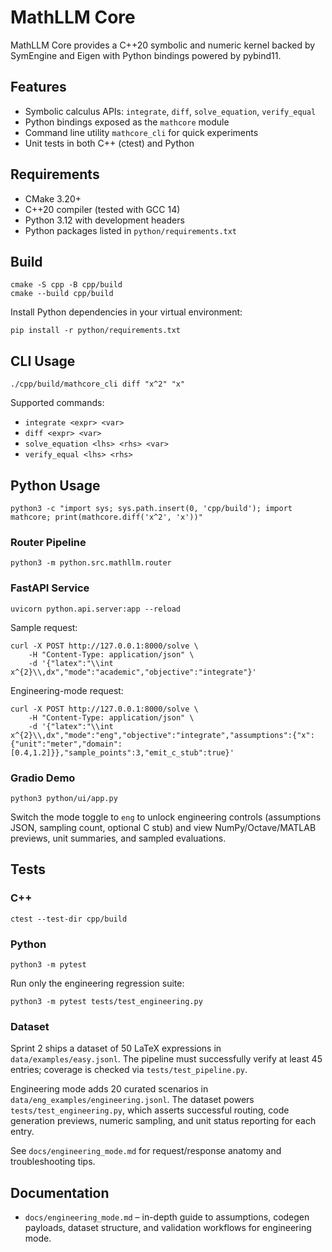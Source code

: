 # MathLLM Core

MathLLM Core provides a C++20 symbolic and numeric kernel backed by SymEngine and Eigen with Python bindings powered by pybind11.

## Features

- Symbolic calculus APIs: `integrate`, `diff`, `solve_equation`, `verify_equal`
- Python bindings exposed as the `mathcore` module
- Command line utility `mathcore_cli` for quick experiments
- Unit tests in both C++ (ctest) and Python

## Requirements

- CMake 3.20+
- C++20 compiler (tested with GCC 14)
- Python 3.12 with development headers
- Python packages listed in `python/requirements.txt`

## Build

```
cmake -S cpp -B cpp/build
cmake --build cpp/build
```

Install Python dependencies in your virtual environment:

```
pip install -r python/requirements.txt
```

## CLI Usage

```
./cpp/build/mathcore_cli diff "x^2" "x"
```

Supported commands:

- `integrate <expr> <var>`
- `diff <expr> <var>`
- `solve_equation <lhs> <rhs> <var>`
- `verify_equal <lhs> <rhs>`

## Python Usage

```
python3 -c "import sys; sys.path.insert(0, 'cpp/build'); import mathcore; print(mathcore.diff('x^2', 'x'))"
```

### Router Pipeline

```
python3 -m python.src.mathllm.router
```

### FastAPI Service

```
uvicorn python.api.server:app --reload
```

Sample request:

```
curl -X POST http://127.0.0.1:8000/solve \
	-H "Content-Type: application/json" \
	-d '{"latex":"\\int x^{2}\\,dx","mode":"academic","objective":"integrate"}'
```

Engineering-mode request:

```
curl -X POST http://127.0.0.1:8000/solve \
	-H "Content-Type: application/json" \
	-d '{"latex":"\\int x^{2}\\,dx","mode":"eng","objective":"integrate","assumptions":{"x":{"unit":"meter","domain":[0.4,1.2]}},"sample_points":3,"emit_c_stub":true}'
```

### Gradio Demo

```
python3 python/ui/app.py
```

Switch the mode toggle to `eng` to unlock engineering controls (assumptions JSON, sampling count, optional C stub) and view NumPy/Octave/MATLAB previews, unit summaries, and sampled evaluations.

## Tests

### C++

```
ctest --test-dir cpp/build
```

### Python

```
python3 -m pytest
```

Run only the engineering regression suite:

```
python3 -m pytest tests/test_engineering.py
```

### Dataset

Sprint 2 ships a dataset of 50 LaTeX expressions in `data/examples/easy.jsonl`. The pipeline must successfully verify at least 45 entries; coverage is checked via `tests/test_pipeline.py`.

Engineering mode adds 20 curated scenarios in `data/eng_examples/engineering.jsonl`. The dataset powers `tests/test_engineering.py`, which asserts successful routing, code generation previews, numeric sampling, and unit status reporting for each entry.

See `docs/engineering_mode.md` for request/response anatomy and troubleshooting tips.

## Documentation

- `docs/engineering_mode.md` – in-depth guide to assumptions, codegen payloads, dataset structure, and validation workflows for engineering mode.
